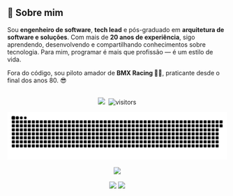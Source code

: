 
## 💫 Sobre mim

Sou **engenheiro de software**, **tech lead** e pós-graduado em **arquitetura de software e soluções**. Com mais de **20 anos de experiência**, sigo aprendendo, desenvolvendo e compartilhando conhecimentos sobre tecnologia. Para mim, programar é mais que profissão — é um estilo de vida.

Fora do código, sou piloto amador de **BMX Racing 🚴‍♂️**, praticante desde o final dos anos 80. 😎
<br><br>

<div align="center">

<a href="https://navto.me/heliomarpm" target="_blank"><img src="https://navto.me/assets/navigatetome-brand.png" width="32"/></a>&nbsp;&nbsp;![visitors](https://visitor-badge.laobi.icu/badge?page_id=heliomarpm&right_color=Chocolate)

  <picture>
    <source media="(prefers-color-scheme: dark)" srcset="https://raw.githubusercontent.com/heliomarpm/heliomarpm/output/github-snake-dark.svg">
    <source media="(prefers-color-scheme: light)" srcset="https://raw.githubusercontent.com/heliomarpm/heliomarpm/output/github-snake.svg">
    <img alt="github contribution grid snake animation" src="https://raw.githubusercontent.com/heliomarpm/heliomarpm/output/github-snake.svg">
  </picture>

  <img height="50%" width="auto" src ="https://github-readme-stats.vercel.app/api?username=heliomarpm&show_icons=true&hide_title=false&count_private=true&theme=darcula&hide_border=true&bg_color=0b0f1400&hide=issues,contribs&locale=pt-BR"> <!--&hide=issues,contribs&rank_icon=github-->

  <img height="50%" width="auto" src ="https://github-readme-stats.vercel.app/api/top-langs/?username=heliomarpm&layout=compact&hide_border=true&theme=darcula&bg_color=00000000&locale=pt-BR&langs_count=8&hide=jupyter%20notebook,tex,css,scss">
  <img src ="https://github-readme-streak-stats.herokuapp.com?user=heliomarpm&theme=darcula&hide_border=true&background=FFFFFF00&locale=pt-BR">

  <!-- <img src="https://visitor-badge.laobi.icu/badge?page_id=heliomarpm&right_color=DarkGoldenrod"> -->
  <!-- <img src="https://komarev.com/ghpvc/?username=heliomarpm&style=for-the-badge&color=orange"> -->
</div>

